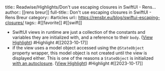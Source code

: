 title:: Readwise/Highlights/Don't use escaping closures in SwiftUI - Rens...
author:: [[rens breur]]
full-title:: Don't use escaping closures in SwiftUI - Rens Breur
category:: #articles
url:: https://rensbr.eu/blog/swiftui-escaping-closures/
tags:: #[[favorite]] #[[swift]]

- SwiftUI views in runtime are just a collection of the constants and variables they are initialized with, and a reference to their `body`. ([View Highlight](https://read.readwise.io/read/01hcy3cshrtxz6yrp9rfv6hrd8)) #Highlight #[[2023-10-17]]
- if the view uses a model object accessed using the `@StateObject` property wrapper, this model object is not created until the view is displayed either. This is one of the reasons a `StateObject` is initialized [with an autoclosure](https://developer.apple.com/documentation/swiftui/stateobject/init(wrappedvalue:)). ([View Highlight](https://read.readwise.io/read/01hcy3gdsjb28x1x9kwsfkbzva)) #Highlight #[[2023-10-17]]